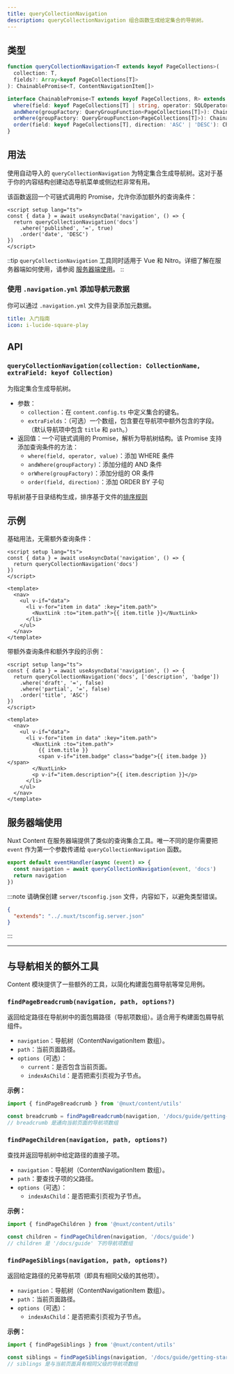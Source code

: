 ```yaml
---
title: queryCollectionNavigation
description: queryCollectionNavigation 组合函数生成给定集合的导航树。
---
```


## 类型

```ts
function queryCollectionNavigation<T extends keyof PageCollections>(
  collection: T,
  fields?: Array<keyof PageCollections[T]>
): ChainablePromise<T, ContentNavigationItem[]>

interface ChainablePromise<T extends keyof PageCollections, R> extends Promise<R> {
  where(field: keyof PageCollections[T] | string, operator: SQLOperator, value?: unknown): ChainablePromise<T, R>
  andWhere(groupFactory: QueryGroupFunction<PageCollections[T]>): ChainablePromise<T, R>
  orWhere(groupFactory: QueryGroupFunction<PageCollections[T]>): ChainablePromise<T, R>
  order(field: keyof PageCollections[T], direction: 'ASC' | 'DESC'): ChainablePromise<T, R>
}
```

## 用法

使用自动导入的 `queryCollectionNavigation` 为特定集合生成导航树。这对于基于你的内容结构创建动态导航菜单或侧边栏非常有用。

该函数返回一个可链式调用的 Promise，允许你添加额外的查询条件：

```vue [pages/[...slug\\].vue]
<script setup lang="ts">
const { data } = await useAsyncData('navigation', () => {
  return queryCollectionNavigation('docs')
    .where('published', '=', true)
    .order('date', 'DESC')
})
</script>
```

::tip
`queryCollectionNavigation` 工具同时适用于 Vue 和 Nitro。详细了解在服务器端如何使用，请参阅 [服务器端使用](#server-usage)。
::

### 使用 `.navigation.yml` 添加导航元数据

你可以通过 `.navigation.yml` 文件为目录添加元数据。

```yml [.navigation.yml]
title: 入门指南
icon: i-lucide-square-play
```

## API

### `queryCollectionNavigation(collection: CollectionName, extraField: keyof Collection)`

为指定集合生成导航树。

- 参数：
  - `collection`：在 `content.config.ts` 中定义集合的键名。
  - `extraFields`：（可选）一个数组，包含要在导航项中额外包含的字段。（默认导航项中包含 `title` 和 `path`。）
- 返回值：一个可链式调用的 Promise，解析为导航树结构。该 Promise 支持添加查询条件的方法：
  - `where(field, operator, value)`：添加 WHERE 条件
  - `andWhere(groupFactory)`：添加分组的 AND 条件
  - `orWhere(groupFactory)`：添加分组的 OR 条件
  - `order(field, direction)`：添加 ORDER BY 子句

导航树基于目录结构生成，排序基于文件的[排序规则](/docs/collections/types#ordering-files)

## 示例

基础用法，无需额外查询条件：

```vue [pages/[...slug\\].vue]
<script setup lang="ts">
const { data } = await useAsyncData('navigation', () => {
  return queryCollectionNavigation('docs')
})
</script>

<template>
  <nav>
    <ul v-if="data">
      <li v-for="item in data" :key="item.path">
        <NuxtLink :to="item.path">{{ item.title }}</NuxtLink>
      </li>
    </ul>
  </nav>
</template>
```

带额外查询条件和额外字段的示例：

```vue [pages/[...slug\\].vue]
<script setup lang="ts">
const { data } = await useAsyncData('navigation', () => {
  return queryCollectionNavigation('docs', ['description', 'badge'])
    .where('draft', '=', false)
    .where('partial', '=', false)
    .order('title', 'ASC')
})
</script>

<template>
  <nav>
    <ul v-if="data">
      <li v-for="item in data" :key="item.path">
        <NuxtLink :to="item.path">
          {{ item.title }}
          <span v-if="item.badge" class="badge">{{ item.badge }}</span>
        </NuxtLink>
        <p v-if="item.description">{{ item.description }}</p>
      </li>
    </ul>
  </nav>
</template>
```


## 服务器端使用

Nuxt Content 在服务器端提供了类似的查询集合工具。唯一不同的是你需要把 `event` 作为第一个参数传递给 `queryCollectionNavigation` 函数。

```ts [server/api/navigation.ts]
export default eventHandler(async (event) => {
  const navigation = await queryCollectionNavigation(event, 'docs')
  return navigation
})
```

:::note
请确保创建 `server/tsconfig.json` 文件，内容如下，以避免类型错误。

```json
{
  "extends": "../.nuxt/tsconfig.server.json"
}
```
:::

---

## 与导航相关的额外工具

Content 模块提供了一些额外的工具，以简化构建面包屑导航等常见用例。

### `findPageBreadcrumb(navigation, path, options?)`

返回给定路径在导航树中的面包屑路径（导航项数组）。适合用于构建面包屑导航组件。

- `navigation`：导航树（ContentNavigationItem 数组）。
- `path`：当前页面路径。
- `options`（可选）：
  - `current`：是否包含当前页面。
  - `indexAsChild`：是否把索引页视为子节点。

**示例：**

```ts
import { findPageBreadcrumb } from '@nuxt/content/utils'

const breadcrumb = findPageBreadcrumb(navigation, '/docs/guide/getting-started')
// breadcrumb 是通向当前页面的导航项数组
```

### `findPageChildren(navigation, path, options?)`

查找并返回导航树中给定路径的直接子项。

- `navigation`：导航树（ContentNavigationItem 数组）。
- `path`：要查找子项的父路径。
- `options`（可选）：
  - `indexAsChild`：是否把索引页视为子节点。

**示例：**

```ts
import { findPageChildren } from '@nuxt/content/utils'

const children = findPageChildren(navigation, '/docs/guide')
// children 是 '/docs/guide' 下的导航项数组
```

### `findPageSiblings(navigation, path, options?)`

返回给定路径的兄弟导航项（即具有相同父级的其他项）。

- `navigation`：导航树（ContentNavigationItem 数组）。
- `path`：当前页面路径。
- `options`（可选）：
  - `indexAsChild`：是否把索引页视为子节点。

**示例：**

```ts
import { findPageSiblings } from '@nuxt/content/utils'

const siblings = findPageSiblings(navigation, '/docs/guide/getting-started')
// siblings 是与当前页面具有相同父级的导航项数组
```